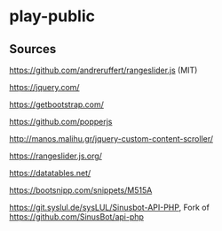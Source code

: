 # play-public


## Sources
https://github.com/andreruffert/rangeslider.js (MIT)

https://jquery.com/

https://getbootstrap.com/

https://github.com/popperjs

http://manos.malihu.gr/jquery-custom-content-scroller/

https://rangeslider.js.org/

https://datatables.net/

https://bootsnipp.com/snippets/M515A

https://git.syslul.de/sysLUL/Sinusbot-API-PHP, Fork of https://github.com/SinusBot/api-php

